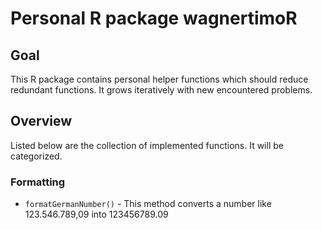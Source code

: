 # Personal R package wagnertimoR

## Goal

This R package contains personal helper functions which should reduce redundant functions. It grows iteratively with new encountered problems.


## Overview

Listed below are the collection of implemented functions. It will be categorized.

### Formatting

- `formatGermanNumber()` - This method converts a number like 123.546.789,09 into 123456789.09
